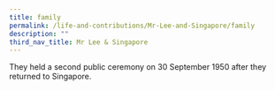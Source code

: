 ```yaml
---
title: family
permalink: /life-and-contributions/Mr-Lee-and-Singapore/family
description: ""
third_nav_title: Mr Lee & Singapore
---
```


They held a second public ceremony on 30 September 1950 after they returned to Singapore.